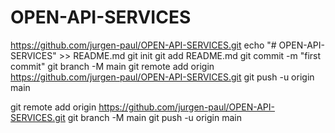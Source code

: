 # OPEN-API-SERVICES
https://github.com/jurgen-paul/OPEN-API-SERVICES.git
echo "# OPEN-API-SERVICES" >> README.md
git init
git add README.md
git commit -m "first commit"
git branch -M main
git remote add origin https://github.com/jurgen-paul/OPEN-API-SERVICES.git
git push -u origin main

git remote add origin https://github.com/jurgen-paul/OPEN-API-SERVICES.git
git branch -M main
git push -u origin main

